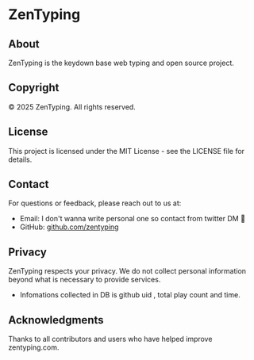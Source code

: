 # ZenTyping

## About
ZenTyping is the keydown base web typing  and open source project.

## Copyright
© 2025 ZenTyping. All rights reserved.

## License
This project is licensed under the MIT License - see the LICENSE file for details.

## Contact
For questions or feedback, please reach out to us at:
- Email: I don't wanna write personal one so contact from twitter DM 🙏
- GitHub: [github.com/zentyping](https://github.com/dreaminbb/zentyping)

## Privacy
ZenTyping respects your privacy. We do not collect personal information beyond what is necessary to provide services.

* Infomations collected in DB is github uid , total play count and time.

## Acknowledgments
Thanks to all contributors and users who have helped improve zentyping.com.